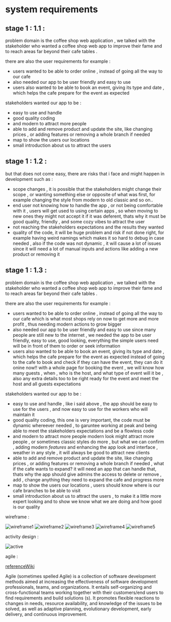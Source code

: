 # system requirements 

## stage 1 : 1.1 : 

problem domain is the coffee shop web application , we talked with the stakeholder who wanted a coffee shop web app to improve their fame and to reach areas far beyond their cafe tables .

there are also the user requirements for example : 

+ users wanted to be able to order online , instead of going all the way to our cafe 
+ also needed our app to be user friendly and easy to use 
+ users also wanted to be able to book an event, giving its type and date , which helps the cafe prepare for the event as expected 

stakeholders wanted our app to be : 
+ easy to use and handle 
+ good quality coding 
+ and modern to attract more people 
+ able to add and remove product and update the site, like changing prices , or adding features or removing a whole branch if needed
+ map to show the users our locations 
+ small introduction about us to attract the users


## stage 1 : 1.2 : 

but that does not come easy, there are risks that i face and might happen in development such as : 

+ scope changes , it is possible that the stakeholders might change their scope , or wanting something else or opposite of what was first, for example changing the style from modern to old classic and so on..
+ end user not knowing how to handle the app , or not being comfortable with it , users will get used to using certain apps , so when moving to new ones they might not accept it if it was deferent, thats why it must be good quality, friendly , and some cozy vibes to attract the user 
+ not reaching the stakeholders expectations and the results they wanted
+ quality of the code, it will be huge problem and risk if not done right, for example having weird namings which makes it so hard to debug in case needed , also if the code was not dynamic , it will cause a lot of issues since it will need a lot of manual inputs and actions like adding a new product or removing it


## stage 1 : 1.3 : 


problem domain is the coffee shop web application , we talked with the stakeholder who wanted a coffee shop web app to improve their fame and to reach areas far beyond their cafe tables .

there are also the user requirements for example : 

+ users wanted to be able to order online , instead of going all the way to our cafe which is what most shops rely on now to get more and more profit , thus needing modern actions to grow bigger
+ also needed our app to be user friendly and easy to use since many people are still new to the internet , we needed the app to be user friendly, easy to use, good looking, everything the simple users need will be in front of them to order or seek information 
+ users also wanted to be able to book an event, giving its type and date , which helps the cafe prepare for the event as expected instead of going to the cafe to book and check if they can have the event, they can do it onine now!! with a whole page for booking the event , we will know how many guests , when , who is the host, and what type of event will it be , also any extra details too to be right ready for the event and meet the host and all guests expectations 

stakeholders wanted our app to be : 


+ easy to use and handle , like i said above , the app should be easy to use for the users , and now easy to use for the workers who will maintain it 
+ good quality coding, this one is very important, the code must be dynamic whereever needed , to garuntee working at peak and being able to meet the stakeholders expectations and be a flowless code 
+ and modern to attract more people modern look might attract more people , or sometimes classic styles do more , but what we can confirm , adding modern *features* and enhancing the app look and interface , weather in any style , it will always be good to attract new clients 
+ able to add and remove product and update the site, like changing prices , or adding features or removing a whole branch if needed , what if the cafe wants to expand? it will need an app that can handle that, thats why the app should give admins the access to delete or remove , add , change anything they need to expand the cafe and progress more 
+ map to show the users our locations , users should know where is our cafe branches to be able to visit
+ small introduction about us to attract the users , to make it a little more expert looking and to show we know what we are doing and how good is our quality 

wireframe : 

![wireframe1](img/wireframe(11).jpg)
![wireframe2](img/wireframe.jpg)
![wireframe3](img/wireframe(2).jpg)
![wireframe4](img/wireframe(14).jpg)
![wireframe5](img/wireframe(5).jpg)

activity design : 

![active](img/activeityDiagram.jpg)


agile : 

[referenceWiki](https://en.wikipedia.org/wiki/Agile_software_development)


Agile (sometimes spelled Agile) is a collection of software development methods aimed at increasing the effectiveness of software development professionals, teams, and organizations. It entails self-organizing and cross-functional teams working together with their customers/end users to find requirements and build solutions (s). It promotes flexible reactions to changes in needs, resource availability, and knowledge of the issues to be solved, as well as adaptive planning, evolutionary development, early delivery, and continuous improvement.



